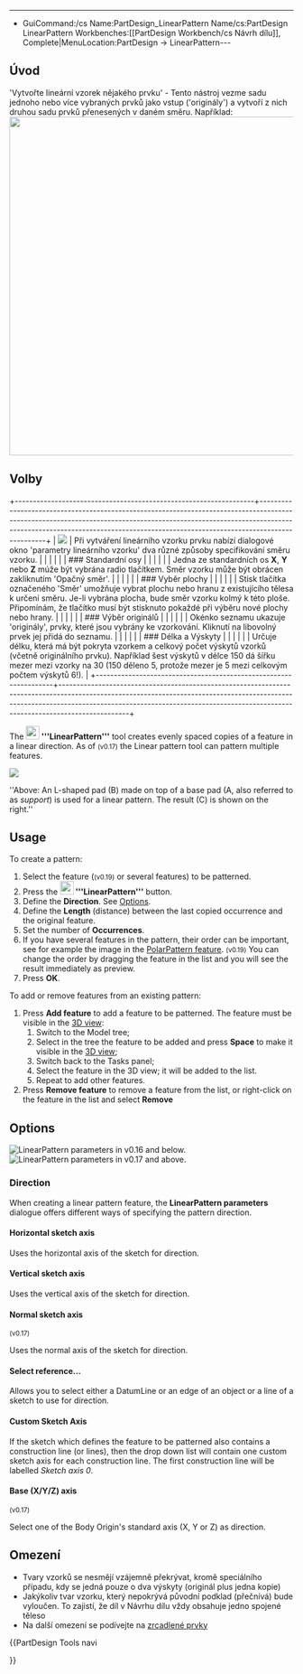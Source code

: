 ---
- GuiCommand:/cs   Name:PartDesign_LinearPattern   Name/cs:PartDesign LinearPattern   Workbenches:[[PartDesign Workbench/cs   Návrh dílu]], Complete|MenuLocation:PartDesign -> LinearPattern---


</div>


<div class="mw-translate-fuzzy">

## Úvod

\'Vytvořte lineární vzorek nějakého prvku\' - Tento nástroj vezme sadu jednoho nebo více vybraných prvků jako vstup (\'originály\') a vytvoří z nich druhou sadu prvků přenesených v daném směru. Například: <img alt="" src=images/linearpattern_example.png  style="width:600px;"> 

## Volby

+------------------------------------------------------------------+-------------------------------------------------------------------------------------------------------------------------------------------------------------------------------------------------------------------------------------------------------------+
| ![](images/linearpattern_parameters.png ) | Při vytváření lineárního vzorku prvku nabízí dialogové okno \'parametry lineárního vzorku\' dva různé způsoby specifikování směru vzorku.                                                                                                                   |
|                                                                  |                                                                                                                                                                                                                                                             |
|                                                                  | ### Standardní osy                                                                                                                                                                                                                         |
|                                                                  |                                                                                                                                                                                                                                                             |
|                                                                  | Jedna ze standardních os **X**, **Y** nebo **Z** múže být vybrána radio tlačítkem. Směr vzorku může být obrácen zakliknutím \'Opačný směr\'.                                                                                                                |
|                                                                  |                                                                                                                                                                                                                                                             |
|                                                                  | ### Vyběr plochy                                                                                                                                                                                                                             |
|                                                                  |                                                                                                                                                                                                                                                             |
|                                                                  | Stisk tlačítka označeného \'Směr\' umožňuje vybrat plochu nebo hranu z existujícího tělesa k určení směru. Je-li vybrána plocha, bude směr vzorku kolmý k této ploše. Připomínám, že tlačítko musí být stisknuto pokaždé při výběru nové plochy nebo hrany. |
|                                                                  |                                                                                                                                                                                                                                                             |
|                                                                  | ### Výběr originálů                                                                                                                                                                                                                       |
|                                                                  |                                                                                                                                                                                                                                                             |
|                                                                  | Okénko seznamu ukazuje \'originály\', prvky, které jsou vybrány ke vzorkování. Kliknutí na libovolný prvek jej přidá do seznamu.                                                                                                                            |
|                                                                  |                                                                                                                                                                                                                                                             |
|                                                                  | ### Délka a Výskyty                                                                                                                                                                                                                       |
|                                                                  |                                                                                                                                                                                                                                                             |
|                                                                  | Určuje délku, která má být pokryta vzorkem a celkový počet výskytů vzorků (včetně originálního prvku). Například šest výskytů v délce 150 dá šířku mezer mezi vzorky na 30 (150 děleno 5, protože mezer je 5 mezi celkovým počtem výskytů 6!).              |
+------------------------------------------------------------------+-------------------------------------------------------------------------------------------------------------------------------------------------------------------------------------------------------------------------------------------------------------+





</div>

The **<img src=images/PartDesign_LinearPattern.svg style="width:24px"> '''LinearPattern'''** tool creates evenly spaced copies of a feature in a linear direction. As of <small>(v0.17)</small>  the Linear pattern tool can pattern multiple features.

![](images/PartDesign_LinearPattern_example.svg )

\'\'Above: An L-shaped pad (B) made on top of a base pad (A, also referred to as *support*) is used for a linear pattern. The result (C) is shown on the right.\'\'

## Usage

To create a pattern:

1.  Select the feature (<small>(v0.19)</small>  or several features) to be patterned.
2.  Press the **<img src=images/PartDesign_LinearPattern.svg style="width:24px"> '''LinearPattern'''** button.
3.  Define the **Direction**. See [Options](#Options.md).
4.  Define the **Length** (distance) between the last copied occurrence and the original feature.
5.  Set the number of **Occurrences**.
6.  If you have several features in the pattern, their order can be important, see for example the image in the [PolarPattern feature](PartDesign_PolarPattern#Usage.md). <small>(v0.19)</small>  You can change the order by dragging the feature in the list and you will see the result immediately as preview.
7.  Press **OK**.

To add or remove features from an existing pattern:

1.  Press **Add feature** to add a feature to be patterned. The feature must be visible in the [3D view](3D_view.md):
    1.  Switch to the Model tree;
    2.  Select in the tree the feature to be added and press **Space** to make it visible in the [3D view](3D_view.md);
    3.  Switch back to the Tasks panel;
    4.  Select the feature in the 3D view; it will be added to the list.
    5.  Repeat to add other features.
2.  Press **Remove feature** to remove a feature from the list, or right-click on the feature in the list and select **Remove**

## Options

![LinearPattern parameters in v0.16 and below.](images/Linearpattern_parameters.png ) ![LinearPattern parameters in v0.17 and above.](images/Linearpattern_parameters_v017.png )

### Direction

When creating a linear pattern feature, the **LinearPattern parameters** dialogue offers different ways of specifying the pattern direction.

#### Horizontal sketch axis 

Uses the horizontal axis of the sketch for direction.

#### Vertical sketch axis 

Uses the vertical axis of the sketch for direction.

#### Normal sketch axis 


<small>(v0.17)</small> 

Uses the normal axis of the sketch for direction.

#### Select reference\... 

Allows you to select either a DatumLine or an edge of an object or a line of a sketch to use for direction.

#### Custom Sketch Axis 

If the sketch which defines the feature to be patterned also contains a construction line (or lines), then the drop down list will contain one custom sketch axis for each construction line. The first construction line will be labelled *Sketch axis 0*.

#### Base (X/Y/Z) axis 


<small>(v0.17)</small> 

Select one of the Body Origin\'s standard axis (X, Y or Z) as direction. 


<div class="mw-translate-fuzzy">

## Omezení

-   Tvary vzorků se nesmějí vzájemně překrývat, kromě speciálního případu, kdy se jedná pouze o dva výskyty (originál plus jedna kopie)
-   Jakýkoliv tvar vzorku, který nepokrývá původní podklad (přečnívá) bude vyloučen. To zajistí, že díl v Návrhu dílu vždy obsahuje jedno spojené těleso
-   Na další omezení se podívejte na [zrcadlené prvky](PartDesign_Mirrored/cs.md)





</div>





{{PartDesign Tools navi

}} 
